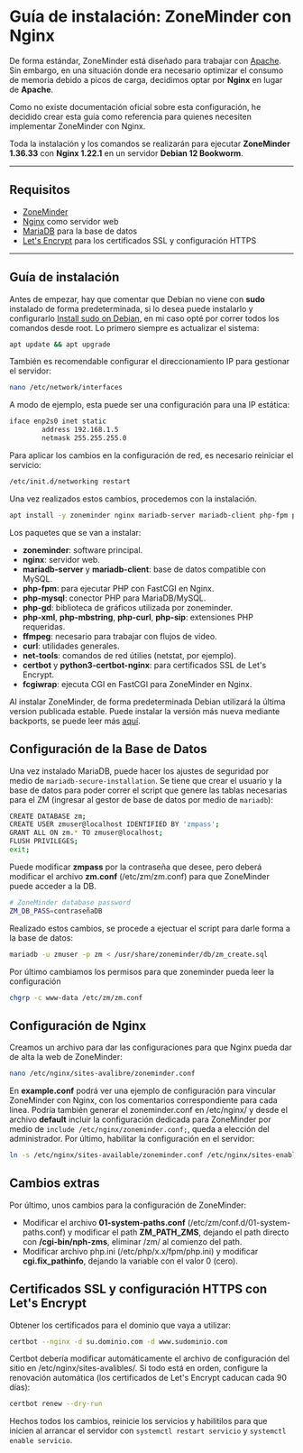 # Guía de instalación: ZoneMinder con Nginx  

De forma estándar, ZoneMinder está diseñado para trabajar con [Apache](https://zoneminder.readthedocs.io/en/latest/installationguide/index.html). Sin embargo, en una situación donde era necesario optimizar el consumo de memoria debido a picos de carga, decidimos optar por **Nginx** en lugar de **Apache**.  

Como no existe documentación oficial sobre esta configuración, he decidido crear esta guía como referencia para quienes necesiten implementar ZoneMinder con Nginx.  

Toda la instalación y los comandos se realizarán para ejecutar **ZoneMinder 1.36.33** con **Nginx 1.22.1** en un servidor **Debian 12 Bookworm**.  

---

## **Requisitos**  
* [ZoneMinder](https://zoneminder.com/)  
* [Nginx](https://nginx.org/) como servidor web  
* [MariaDB](https://mariadb.org/) para la base de datos  
* [Let's Encrypt](https://letsencrypt.org/) para los certificados SSL y configuración HTTPS  

---

## **Guía de instalación**  

Antes de empezar, hay que comentar que Debian no viene con **sudo** instalado de forma predeterminada, si lo desea puede instalarlo y configurarlo [Install sudo on Debian](https://www.cyberciti.biz/faq/how-to-install-and-configure-sudo-on-debian-linux/), en mi caso opté por correr todos los comandos desde root. Lo primero siempre es actualizar el sistema:  

```bash
apt update && apt upgrade
```

También es recomendable configurar el direccionamiento IP para gestionar el servidor:

``` bash
nano /etc/network/interfaces
```

A modo de ejemplo, esta puede ser una configuración para una IP estática:

``` bash
iface enp2s0 inet static
        address 192.168.1.5
        netmask 255.255.255.0
```

Para aplicar los cambios en la configuración de red, es necesario reiniciar el servicio:
``` bash
/etc/init.d/networking restart
```

Una vez realizados estos cambios, procedemos con la instalación.

``` bash
apt install -y zoneminder nginx mariadb-server mariadb-client php-fpm php-mysql php-gd php-xml php-mbstring php-curl php-zip ffmpeg curl net-tools certbot python3-certbot-nginx fcgiwrap
```

Los paquetes que se van a instalar: 
* **zoneminder**: software principal.
* **nginx**: servidor web.
* **mariadb-server** y **mariadb-client**: base de datos compatible con MySQL.
* **php-fpm**: para ejecutar PHP con FastCGI en Nginx.
* **php-mysql**: conector PHP para MariaDB/MySQL.
* **php-gd**: biblioteca de gráficos utilizada por zoneminder.
* **php-xml**, **php-mbstring**, **php-curl**, **php-sip**: extensiones PHP requeridas.
* **ffmpeg**: necesario para trabajar con flujos de video.
* **curl**: utilidades generales.
* **net-tools**: comandos de red útilies (netstat, por ejemplo).
* **certbot** y **python3-certbot-nginx**: para certificados SSL de Let's Encrypt.
* **fcgiwrap**: ejecuta CGI en FastCGI para ZoneMinder en Nginx.

Al instalar ZoneMinder, de forma predeterminada Debian utilizará la última version publicada estable. Puede instalar la versión más nueva mediante backports, se puede leer más [aquí](https://zoneminder.readthedocs.io/en/latest/installationguide/debian.html#debian-12-bookworm). 

## **Configuración de la Base de Datos**
Una vez instalado MariaDB, puede hacer los ajustes de seguridad por medio de `mariadb-secure-installation`. Se tiene que crear el usuario y la base de datos para poder correr el script que genere las tablas necesarias para el ZM (ingresar al gestor de base de datos por medio de `mariadb`):

``` bash
CREATE DATABASE zm;
CREATE USER zmuser@localhost IDENTIFIED BY 'zmpass'; 
GRANT ALL ON zm.* TO zmuser@localhost;
FLUSH PRIVILEGES;
exit;
```

Puede modificar **zmpass** por la contraseña que desee, pero deberá modificar el archivo **zm.conf** (/etc/zm/zm.conf) para que ZoneMinder puede acceder a la DB. 

``` bash
# ZoneMinder database password
ZM_DB_PASS=contraseñaDB
```

Realizado estos cambios, se procede a ejectuar el script para darle forma a la base de datos:

``` bash
mariadb -u zmuser -p zm < /usr/share/zoneminder/db/zm_create.sql
```

Por último cambiamos los permisos para que zoneminder pueda leer la configuración 

``` bash
chgrp -c www-data /etc/zm/zm.conf
```

##  **Configuración de Nginx**
Creamos un archivo para dar las configuraciones para que Nginx pueda dar de alta la web de ZoneMinder:

``` bash
nano /etc/nginx/sites-avalibre/zoneminder.conf
```

En **example.conf** podrá ver una ejemplo de configuración para vincular ZoneMinder con Nginx, con los comentarios correspondiente para cada linea. Podría también generar el zoneminder.conf en /etc/nginx/ y desde el archivo **default** incluir la configuración dedicada para ZoneMinder por medio de `include /etc/nginx/zoneminder.conf;`, queda a elección del administrador. Por último, habilitar la configuración en el servidor:

``` bash
ln -s /etc/nginx/sites-available/zoneminder.conf /etc/nginx/sites-enabled/
```


## **Cambios extras**
Por último, unos cambios para la configuración de ZoneMinder:
* Modificar el archivo **01-system-paths.conf** (/etc/zm/conf.d/01-system-paths.conf) y modificar el path **ZM_PATH_ZMS**, dejando el path directo con **/cgi-bin/nph-zms**, eliminar /zm/ al comienzo del path. 
* Modificar archivo php.ini (/etc/php/x.x/fpm/php.ini) y modificar **cgi.fix_pathinfo**, dejando la variable con el valor 0 (cero).

## **Certificados SSL y configuración HTTPS con Let's Encrypt**
Obtener los certificados para el dominio que vaya a utilizar:

``` bash
certbot --nginx -d su.dominio.com -d www.sudominio.com
```

Certbot debería modificar automáticamente el archivo de configuración del sitio en /etc/nginx/sites-avalibles/. Si todo está en orden, configure la renovación automática (los certificados de Let's Encrypt caducan cada 90 días):

``` bash
certbot renew --dry-run
```

Hechos todos los cambios, reinicie los servicios y habilitilos para que inicien al arrancar el servidor con `systemctl restart servicio` y `systemctl enable servicio`.